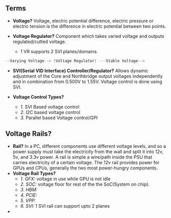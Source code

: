 ## Terms
- **Voltage?** Voltage, electric potential difference, electric pressure or electric tension is the difference in electric potential between two points.

- **Voltage Regulator?** Component which takes varied voltage and outputs regulated/cutted voltage.
  - 1 VR supports 2 SVI planes/domains.
```c
--Varying Voltage--> |Voltage Regulator| ---Stable Voltage-->
```

- **SVI(Serial VID Interface) Controller/Regulator?** Allows dynamic adjustment of the Core and Northbridge output voltages independently and in combination from 0.500V to 1.55V. Voltage control is done using SVI.

- **Voltage Control Types?**
  - *1.* SVI Based voltage control
  - *2.* I2C based voltage control
  - *3.* Parallel based Voltage control/GPI

## Voltage Rails?
- **Rail?** In a PC, different components use different voltage levels, and so a power supply must take the electricity from the wall and split it into 12v, 5v, and 3.3v power. A rail is simple a wire/path inside the PSU that carries electricity of a certain voltage. The 12v rail provides power for GPUs and CPUs, generally the two most power-hungry components.
- **Voltage Rail Types?**
  - *1. GFX:* voltage in use while GPU is not idle
  - *2. SOC:* voltage floor for rest of the the SoC(System on chip).
  - *3. HBM:*
  - *4. PCIE:*
  - *5. VPP:*  
  - *6. SVI:*  1 SVI rail can support upto 2 planes
-  
